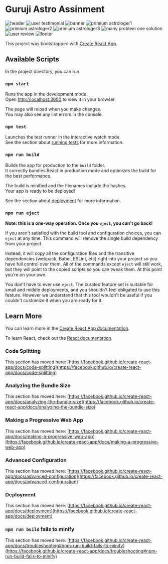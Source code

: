 # Guruji Astro Assinment
![header](https://user-images.githubusercontent.com/99132893/233545122-22ada588-b9ef-4c78-a4a9-807aa0602c89.jpg)
![user testimonial](https://user-images.githubusercontent.com/99132893/233545167-524fbc39-dd57-46d8-b37b-cfe03fc549b1.jpg)
![banner](https://user-images.githubusercontent.com/99132893/233545254-e8867c40-2a91-481e-8a95-e075adcfea68.jpg)
![primium astrologer1](https://user-images.githubusercontent.com/99132893/233545690-1ff0b357-e2f4-4514-b312-90177fa2aca2.jpg)
![primium astrologer2](https://user-images.githubusercontent.com/99132893/233545778-61197e8f-89b3-4a9e-b790-3f54dcccb96a.jpg)
![primium astrologer3](https://user-images.githubusercontent.com/99132893/233545835-ac1a873a-5893-4931-90cc-ce25adc31df3.jpg)
![many problem one solution](https://user-images.githubusercontent.com/99132893/233545316-2c1139fb-7e46-47f1-af32-d4f73fc06f73.jpg)
![user review](https://user-images.githubusercontent.com/99132893/233545345-5b93c4a6-22b6-48f2-99a5-ebbff252a75f.jpg)
![footer](https://user-images.githubusercontent.com/99132893/233545383-63a62b20-57f9-4e4a-932a-ee27e4847c10.jpg)


This project was bootstrapped with [Create React App](https://github.com/facebook/create-react-app).

## Available Scripts

In the project directory, you can run:

### `npm start`

Runs the app in the development mode.\
Open [http://localhost:3000](http://localhost:3000) to view it in your browser.

The page will reload when you make changes.\
You may also see any lint errors in the console.

### `npm test`

Launches the test runner in the interactive watch mode.\
See the section about [running tests](https://facebook.github.io/create-react-app/docs/running-tests) for more information.

### `npm run build`

Builds the app for production to the `build` folder.\
It correctly bundles React in production mode and optimizes the build for the best performance.

The build is minified and the filenames include the hashes.\
Your app is ready to be deployed!

See the section about [deployment](https://facebook.github.io/create-react-app/docs/deployment) for more information.

### `npm run eject`

**Note: this is a one-way operation. Once you `eject`, you can't go back!**

If you aren't satisfied with the build tool and configuration choices, you can `eject` at any time. This command will remove the single build dependency from your project.

Instead, it will copy all the configuration files and the transitive dependencies (webpack, Babel, ESLint, etc) right into your project so you have full control over them. All of the commands except `eject` will still work, but they will point to the copied scripts so you can tweak them. At this point you're on your own.

You don't have to ever use `eject`. The curated feature set is suitable for small and middle deployments, and you shouldn't feel obligated to use this feature. However we understand that this tool wouldn't be useful if you couldn't customize it when you are ready for it.

## Learn More

You can learn more in the [Create React App documentation](https://facebook.github.io/create-react-app/docs/getting-started).

To learn React, check out the [React documentation](https://reactjs.org/).

### Code Splitting

This section has moved here: [https://facebook.github.io/create-react-app/docs/code-splitting](https://facebook.github.io/create-react-app/docs/code-splitting)

### Analyzing the Bundle Size

This section has moved here: [https://facebook.github.io/create-react-app/docs/analyzing-the-bundle-size](https://facebook.github.io/create-react-app/docs/analyzing-the-bundle-size)

### Making a Progressive Web App

This section has moved here: [https://facebook.github.io/create-react-app/docs/making-a-progressive-web-app](https://facebook.github.io/create-react-app/docs/making-a-progressive-web-app)

### Advanced Configuration

This section has moved here: [https://facebook.github.io/create-react-app/docs/advanced-configuration](https://facebook.github.io/create-react-app/docs/advanced-configuration)

### Deployment

This section has moved here: [https://facebook.github.io/create-react-app/docs/deployment](https://facebook.github.io/create-react-app/docs/deployment)

### `npm run build` fails to minify

This section has moved here: [https://facebook.github.io/create-react-app/docs/troubleshooting#npm-run-build-fails-to-minify](https://facebook.github.io/create-react-app/docs/troubleshooting#npm-run-build-fails-to-minify)

